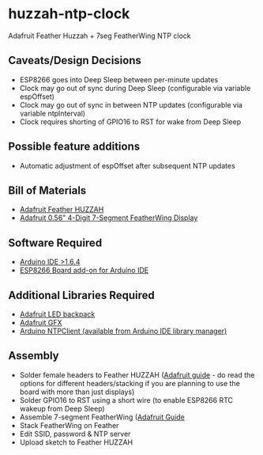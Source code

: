 # huzzah-ntp-clock

Adafruit Feather Huzzah + 7seg FeatherWing NTP clock

## Caveats/Design Decisions

* ESP8266 goes into Deep Sleep between per-minute updates
* Clock may go out of sync during Deep Sleep (configurable via variable espOffset)
* Clock may go out of sync in between NTP updates (configurable via variable ntpInterval)
* Clock requires shorting of GPIO16 to RST for wake from Deep Sleep

## Possible feature additions

* Automatic adjustment of espOffset after subsequent NTP updates

## Bill of Materials

* [Adafruit Feather HUZZAH](https://www.adafruit.com/product/2821)
* [Adafruit 0.56" 4-Digit 7-Segment FeatherWing Display](https://www.adafruit.com/products/3140)

## Software Required

* [Arduino IDE >1.6.4](https://www.arduino.cc/en/Main/Software)
* [ESP8266 Board add-on for Arduino IDE](https://github.com/esp8266/Arduino)

## Additional Libraries Required

* [Adafruit LED backpack](https://github.com/adafruit/Adafruit_LED_Backpack/archive/master.zip)
* [Adafruit GFX](https://github.com/adafruit/Adafruit-GFX-Library/archive/master.zip)
* [Arduino NTPClient (available from Arduino IDE library manager)](https://github.com/arduino-libraries/NTPClient)

## Assembly

* Solder female headers to Feather HUZZAH ([Adafruit guide](https://learn.adafruit.com/adafruit-feather-huzzah-esp8266/assembly) - do read the options for different headers/stacking if you are planning to use the board with more than just displays)
* Solder GPIO16 to RST using a short wire (to enable ESP8266 RTC wakeup from Deep Sleep)
* Assemble 7-segment FeatherWing ([Adafruit Guide](https://learn.adafruit.com/adafruit-7-segment-led-featherwings/assembly)
* Stack FeatherWing on Feather
* Edit SSID, password & NTP server
* Upload sketch to Feather HUZZAH
